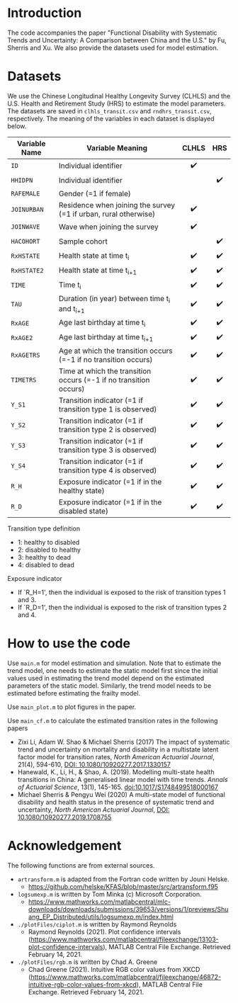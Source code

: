 # Introduction

The code accompanies the paper "Functional Disability with Systematic Trends and Uncertainty: A Comparison between China and the U.S." by Fu, Sherris and Xu. We also provide the datasets used for model estimation.

# Datasets

We use the Chinese Longitudinal Healthy Longevity Survey (CLHLS) and the U.S. Health and Retirement Study (HRS) to estimate the model parameters. The datasets are saved in `clhls_transit.csv` and `rndhrs_transit.csv`, respectively. The meaning of the variables in each dataset is displayed below.

| Variable Name | Variable Meaning                                                    |        CLHLS       |         HRS        |
|---------------|---------------------------------------------------------------------|:------------------:|:------------------:|
| `ID`          | Individual identifier                                               | :heavy_check_mark: |                    |
| `HHIDPN`      | Individual identifier                                               |                    | :heavy_check_mark: |
| `RAFEMALE`    | Gender (=1 if female)                                               |                    |                    |
| `JOINURBAN`   | Residence when joining the survey (=1 if urban, rural otherwise)    | :heavy_check_mark: |                    |
| `JOINWAVE`    | Wave when joining the survey                                        | :heavy_check_mark: |                    |
| `HACOHORT`    | Sample cohort                                                       |                    | :heavy_check_mark: |
| `RxHSTATE`    | Health   state at time t<sub>i</sub>                                | :heavy_check_mark: | :heavy_check_mark: |
| `RxHSTATE2`   | Health   state at time t<sub>i+1</sub>                              | :heavy_check_mark: | :heavy_check_mark: |
| `TIME`        | Time t<sub>i</sub>                                                  | :heavy_check_mark: | :heavy_check_mark: |
| `TAU`         | Duration (in year) between time t<sub>i</sub> and   t<sub>i+1</sub> | :heavy_check_mark: | :heavy_check_mark: |
| `RxAGE`       | Age last birthday at time t<sub>i</sub>                             | :heavy_check_mark: | :heavy_check_mark: |
| `RxAGE2`      | Age last birthday at time t<sub>i+1</sub>                           | :heavy_check_mark: | :heavy_check_mark: |
| `RxAGETRS`    | Age at which the transition occurs (=-1 if no transition occurs)    | :heavy_check_mark: | :heavy_check_mark: |
| `TIMETRS`     | Time at which the transition occurs (=-1 if no transition occurs)   | :heavy_check_mark: | :heavy_check_mark: |
| `Y_S1`        | Transition indicator (=1 if transition type 1 is observed)          | :heavy_check_mark: | :heavy_check_mark: |
| `Y_S2`        | Transition indicator (=1 if transition type 2 is observed)          | :heavy_check_mark: | :heavy_check_mark: |
| `Y_S3`        | Transition indicator (=1 if transition type 3 is observed)          | :heavy_check_mark: | :heavy_check_mark: |
| `Y_S4`        | Transition indicator (=1 if transition type 4 is observed)          | :heavy_check_mark: | :heavy_check_mark: |
| `R_H`         | Exposure indicator (=1 if in the healthy state)                     | :heavy_check_mark: | :heavy_check_mark: |
| `R_D`         | Exposure indicator (=1 if in the disabled state)                    | :heavy_check_mark: | :heavy_check_mark: |

Transition type definition
  * 1: healthy to disabled
  * 2: disabled to healthy
  * 3: healthy to dead
  * 4: disabled to dead

Exposure indicator
  * If `R_H=1', then the individual is exposed to the risk of transition types 1 and 3.
  * If `R_D=1', then the individual is exposed to the risk of transition types 2 and 4.

# How to use the code
Use `main.m` for model estimation and simulation. Note that to estimate the trend model, one needs to estimate the static model first since the initial values used in estimating the trend model depend on the estimated parameters of the static model. Similarly, the trend model needs to be estimated before estimating the frailty model. 

Use `main_plot.m` to plot figures in the paper.

Use `main_cf.m` to calculate the estimated transition rates in the following papers
  * Zixi Li, Adam W. Shao & Michael Sherris (2017) The impact of systematic trend and uncertainty on mortality and disability in a multistate latent factor model for transition rates, *North American Actuarial Journal*, 21(4), 594-610, [DOI: 10.1080/10920277.2017.1330157](https://doi.org/10.1080/10920277.2017.1330157)
  * Hanewald, K., Li, H., & Shao, A. (2019). Modelling multi-state health transitions in China: A generalised linear model with time trends. *Annals of Actuarial Science*, 13(1), 145-165. [doi:10.1017/S1748499518000167](https://www.cambridge.org/core/journals/annals-of-actuarial-science/article/modelling-multistate-health-transitions-in-china-a-generalised-linear-model-with-time-trends/93135D3F07A86F260D5F0B9A0B991634)
  * Michael Sherris & Pengyu Wei (2020) A multi-state model of functional disability and health status in the presence of systematic trend and uncertainty, *North American Actuarial Journal*, [DOI: 10.1080/10920277.2019.1708755](https://doi.org/10.1080/10920277.2019.1708755)

# Acknowledgement
The following functions are from external sources.
* `artransform.m` is adapted from the Fortran code written by Jouni Helske.
  * https://github.com/helske/KFAS/blob/master/src/artransform.f95
* `logsumexp.m` is written by Tom Minka (c) Microsoft Corporation.
  * https://www.mathworks.com/matlabcentral/mlc-downloads/downloads/submissions/39653/versions/1/previews/Shuang_EP_Distributed/utils/logsumexp.m/index.html
* `./plotFiles/ciplot.m` is written by Raymond Reynolds 
  * Raymond Reynolds (2021). Plot confidence intervals (https://www.mathworks.com/matlabcentral/fileexchange/13103-plot-confidence-intervals), MATLAB Central File Exchange. Retrieved February 14, 2021.
* `./plotFiles/rgb.m` is written by Chad A. Greene
  * Chad Greene (2021). Intuitive RGB color values from XKCD (https://www.mathworks.com/matlabcentral/fileexchange/46872-intuitive-rgb-color-values-from-xkcd), MATLAB Central File Exchange. Retrieved February 14, 2021.
